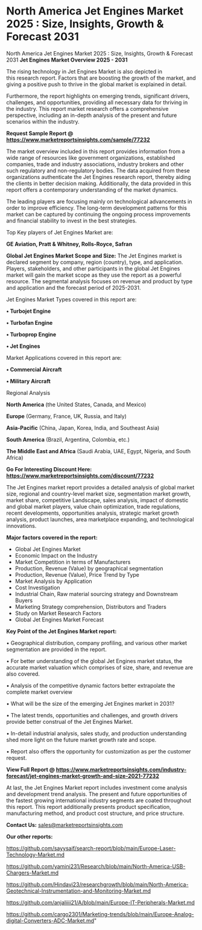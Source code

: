 # North America Jet Engines Market 2025 : Size, Insights, Growth & Forecast 2031
North America Jet Engines Market 2025 : Size, Insights, Growth & Forecast 2031
<Strong> Jet Engines Market Overview 2025 - 2031</strong>

The rising technology in Jet Engines Market is also depicted in this research report. Factors that are boosting the growth of the market, and giving a positive push to thrive in the global market is explained in detail.

Furthermore, the report highlights on emerging trends, significant drivers, challenges, and opportunities, providing all necessary data for thriving in the industry. This report market research offers a comprehensive perspective, including an in-depth analysis of the present and future scenarios within the industry.

<strong>Request Sample Report @ <a href=https://www.marketreportsinsights.com/sample/77232>https://www.marketreportsinsights.com/sample/77232</a></strong>

The market overview included in this report provides information from a wide range of resources like government organizations, established companies, trade and industry associations, industry brokers and other such regulatory and non-regulatory bodies. The data acquired from these organizations authenticate the Jet Engines research report, thereby aiding the clients in better decision making. Additionally, the data provided in this report offers a contemporary understanding of the market dynamics.

The leading players are focusing mainly on technological advancements in order to improve efficiency. The long-term development patterns for this market can be captured by continuing the ongoing process improvements and financial stability to invest in the best strategies.

Top Key players of Jet Engines Market are:

<strong>GE Aviation, Pratt & Whitney, Rolls-Royce, Safran</strong>

<strong><b>Global Jet Engines Market Scope and Size:</b></strong>
The Jet Engines market is declared segment by company, region (country), type, and application. Players, stakeholders, and other participants in the global Jet Engines market will gain the market scope as they use the report as a powerful resource. The segmental analysis focuses on revenue and product by type and application and the forecast period of 2025-2031.

Jet Engines Market Types covered in this report are:

<strong>• Turbojet Engine

• Turbofan Engine

• Turboprop Engine

• Jet Engines</strong>

Market Applications covered in this report are:

<strong>• Commercial Aircraft

• Military Aircraft</strong> 

Regional Analysis

<strong>North America</strong> (the United States, Canada, and Mexico)

<strong>Europe</strong> (Germany, France, UK, Russia, and Italy)

<strong>Asia-Pacific</strong> (China, Japan, Korea, India, and Southeast Asia)

<strong>South America</strong> (Brazil, Argentina, Colombia, etc.)

<strong>The Middle East and Africa</strong> (Saudi Arabia, UAE, Egypt, Nigeria, and South Africa)

<strong>Go For Interesting Discount Here: <a href=https://www.marketreportsinsights.com/discount/77232>https://www.marketreportsinsights.com/discount/77232</a></strong>

The Jet Engines market report provides a detailed analysis of global market size, regional and country-level market size, segmentation market growth, market share, competitive Landscape, sales analysis, impact of domestic and global market players, value chain optimization, trade regulations, recent developments, opportunities analysis, strategic market growth analysis, product launches, area marketplace expanding, and technological innovations.

<strong><b>Major factors covered in the report:</b></strong>
<ul>
  <li>Global Jet Engines Market </li>
  <li>Economic Impact on the Industry</li>
  <li>Market Competition in terms of Manufacturers</li>
  <li>Production, Revenue (Value) by geographical segmentation</li>
  <li>Production, Revenue (Value), Price Trend by Type</li>
  <li>Market Analysis by Application</li>
  <li>Cost Investigation</li>
  <li>Industrial Chain, Raw material sourcing strategy and Downstream Buyers</li>
  <li>Marketing Strategy comprehension, Distributors and Traders</li>
  <li>Study on Market Research Factors</li>
  <li>Global Jet Engines Market Forecast</li>
</ul>

<strong><b>Key Point of the Jet Engines Market report:</b></strong>

• Geographical distribution, company profiling, and various other market segmentation are provided in the report.

• For better understanding of the global Jet Engines market status, the accurate market valuation which comprises of size, share, and revenue are also covered.

• Analysis of the competitive dynamic factors better extrapolate the complete market overview

• What will be the size of the emerging Jet Engines market in 2031?

• The latest trends, opportunities and challenges, and growth drivers provide better construal of the Jet Engines Market.

• In-detail industrial analysis, sales study, and production understanding shed more light on the future market growth rate and scope.

• Report also offers the opportunity for customization as per the customer request.

<strong><b>View Full Report @ <a href=https://www.marketreportsinsights.com/industry-forecast/jet-engines-market-growth-and-size-2021-77232>https://www.marketreportsinsights.com/industry-forecast/jet-engines-market-growth-and-size-2021-77232</a></b></strong>


At last, the Jet Engines Market report includes investment come analysis and development trend analysis. The present and future opportunities of the fastest growing international industry segments are coated throughout this report. This report additionally presents product specification, manufacturing method, and product cost structure, and price structure.

<strong>Contact Us:</strong>
sales@marketreportsinsights.com

<strong>Our other reports:</strong>

<a href=https://github.com/sayysaif/search-report/blob/main/Europe-Laser-Technology-Market.md>https://github.com/sayysaif/search-report/blob/main/Europe-Laser-Technology-Market.md</a>

<a href=https://github.com/yamini231/Research/blob/main/North-America-USB-Chargers-Market.md>https://github.com/yamini231/Research/blob/main/North-America-USB-Chargers-Market.md</a>

<a href=https://github.com/Hindavi23/researchgrowth/blob/main/North-America-Geotechnical-Instrumentation-and-Monitoring-Market.md>https://github.com/Hindavi23/researchgrowth/blob/main/North-America-Geotechnical-Instrumentation-and-Monitoring-Market.md</a>

<a href=https://github.com/anjaliiii21/A/blob/main/Europe-IT-Peripherals-Market.md>https://github.com/anjaliiii21/A/blob/main/Europe-IT-Peripherals-Market.md</a>

<a href=https://github.com/cargo2301/Marketing-trends/blob/main/Europe-Analog-digital-Converters-ADC-Market.md>https://github.com/cargo2301/Marketing-trends/blob/main/Europe-Analog-digital-Converters-ADC-Market.md</a>"
